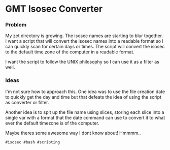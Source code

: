 # GMT Isosec Converter

### Problem
My zet directory is growing. The isosec names are starting to blur
together. I want a script that will convert the isosec names into a
readable format so I can quickly scan for certain days or times.
The script will convert the isosec to the default time zone of the
computer in a readable format.

I want the script to follow the UNIX philosophy so I can use it as a
filter as well.

### Ideas
I'm not sure how to approach this. One idea was to use the file creation
date to quickly get the day and time but that defeats the idea of using
the script as converter or filter.

Another idea is to spit up the file name using slices, storing each
slice into a single var with a format that the date command can use to
convert it to what ever the default timezone is of the computer.

Maybe theres some awesome way I dont know about! Hmmmm..

    #isosec #bash #scripting
